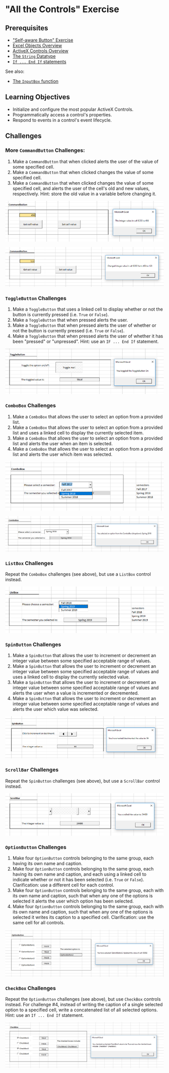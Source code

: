 # "All the Controls" Exercise

## Prerequisites

  + ["Self-aware Button" Exercise](/exercises/self-aware-button/exercise.md)
  + [Excel Objects Overview](/notes/visual-basic/excel-objects.md)
  + [ActiveX Controls Overview](/notes/visual-basic/activex-controls.md)
  + [The `String` Datatype](/notes/visual-basic/datatypes/strings.md)
  + [`If ... End If` statements](/notes/visual-basic/conditionals.md)

See also:

  + [The `InputBox` function](/notes/visual-basic/functions/input-box.md)

## Learning Objectives

  + Initialize and configure the most popular ActiveX Controls.
  + Programmatically access a control's properties.
  + Respond to events in a control's event lifecycle.

## Challenges

### More `CommandButton` Challenges:

  1. Make a `CommandButton` that when clicked alerts the user of the value of some specified cell.
  1. Make a `CommandButton` that when clicked changes the value of some specified cell.
  1. Make a `CommandButton` that when clicked changes the value of some specified cell, and alerts the user of the cell's old and new values, respectively. Hint: store the old value in a variable before changing it.

![a screenshot of a message box which displays a cell's value (456)](/notes/visual-basic/activex-controls/command-button/command-buttons-get.png)

![a screenshot of a message box which has overwritten a cell's value from 456 to 123.](/notes/visual-basic/activex-controls/command-button/command-buttons-set.png)

### `ToggleButton` Challenges

  1. Make a `ToggleButton` that uses a linked cell to display whether or not the button is currently pressed (i.e. `True` or `False`).
  1. Make a `ToggleButton` that when pressed alerts the user.
  1. Make a `ToggleButton` that when pressed alerts the user of whether or not the button is currently pressed (i.e. `True` or `False`).
  1. Make a `ToggleButton` that when pressed alerts the user of whether it has been "pressed" or "unpressed". Hint: use an `IF ... End If` statement.

![a screenshot of a message box displaying the button has been toggled "on". it also uses a linked cell to display its boolean value.](/notes/visual-basic/activex-controls/toggle-button/toggle-button-clicked-on.png)

### `ComboBox` Challenges

  1. Make a `ComboBox` that allows the user to select an option from a provided list.
  1. Make a `ComboBox` that allows the user to select an option from a provided list and uses a linked cell to display the currently selected item.
  1. Make a `ComboBox` that allows the user to select an option from a provided list and alerts the user when an item is selected.
  1. Make a `ComboBox` that allows the user to select an option from a provided list and alerts the user which item was selected.

![a screenshot of a user selecting an option from a drop-down menu.](/notes/visual-basic/activex-controls/combo-box/combo-box-1.png)

![a screenshot of a message box displaying the name of an item that has been selected from a drop-down menu. also it displays the selected value in a linked cell.](/notes/visual-basic/activex-controls/combo-box/combo-box-2.png)

### `ListBox` Challenges

Repeat the `ComboBox` challenges (see above), but use a `ListBox` control instead.

![a screenshot of a list box control which displays the currently selected item name in a linked cell](/notes/visual-basic/activex-controls/list-box/list-box.png)

### `SpinButton` Challenges

  1. Make a `SpinButton` that allows the user to increment or decrement an integer value between some specified acceptable range of values.
  1. Make a `SpinButton` that allows the user to increment or decrement an integer value between some specified acceptable range of values and uses a linked cell to display the currently selected value.
  1. Make a `SpinButton` that allows the user to increment or decrement an integer value between some specified acceptable range of values and alerts the user when a value is incremented or decremented.
  1. Make a `SpinButton` that allows the user to increment or decrement an integer value between some specified acceptable range of values and alerts the user which value was selected.

![a screenshot of a message box which displays the current integer value of a spin button control. also it displays its value in a linked cell.](/notes/visual-basic/activex-controls/spin-button/spin-button-increment.png)

### `ScrollBar` Challenges

Repeat the `SpinButton` challenges (see above), but use a `ScrollBar` control instead.

![a screenshot of a message box which displays the current integer value of a scroll bar control. also it displays its value in a linked cell.](/notes/visual-basic/activex-controls/scroll-bar/scroll-bar-scrolled.png)

### `OptionButton` Challenges

  1. Make four `OptionButton` controls belonging to the same group, each having its own name and caption.
  1. Make four `OptionButton` controls belonging to the same group, each having its own name and caption, and each using a linked cell to indicate whether or not it has been selected (i.e. `True` or `False`). Clarification: use a different cell for each control.
  1. Make four `OptionButton` controls belonging to the same group, each with its own name and caption, such that when any one of the options is selected it alerts the user which option has been selected.
  1. Make four `OptionButton` controls belonging to the same group, each with its own name and caption, such that when any one of the options is selected it writes its caption to a specified cell. Clarification: use the same cell for all controls.

![a screenshot of four vertically-aligned option buttons, one of which is selected. it also shows a message box alerting the user of which option has been selected. it also uses four different linked cells to indicate the boolean values of each option. it also displays in a specified cell the caption of the selected option.](/notes/visual-basic/activex-controls/option-button/option-button-2.png)

### `CheckBox` Challenges

Repeat the `OptionButton` challenges (see above), but use `CheckBox` controls instead. For challenge #4, instead of writing the caption of a single selected option to a specified cell, write a concatenated list of all selected options. Hint: use an `If ... End If` statement.

![a screenshot of four vertically-aligned check boxes, two of which are selected. it also shows a message box alerting the user of which options have been selected. it also uses four different linked cells to indicate the boolean values of each option. it also displays in a specified cell the captions of both selected options.](/notes/visual-basic/activex-controls/check-box/check-box-2.png)
